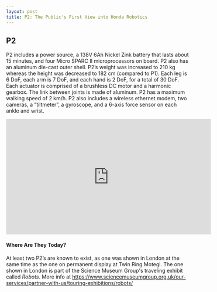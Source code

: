 ```yaml
---
layout: post
title: P2: The Public's First View into Honda Robotics 
---
```


## P2
  P2 includes a power source, a 138V 6Ah Nickel Zink battery that lasts about 15 minutes, and four Micro SPARC II microprocessors on board. P2 also has an aluminum die-cast outer shell. P2’s weight was increased to 210 kg whereas the height was decreased to 182 cm (compared to P1). Each leg is 6 DoF, each arm is 7 DoF, and each hand is 2 DoF, for a total of 30 DoF. Each actuator is comprised of a brushless DC motor and a harmonic gearbox. The link between joints is made of aluminum. P2 has a maximum walking speed of 2 km/h. P2 also includes a wireless ethernet modem, two cameras, a “tiltmeter”, a gyroscope, and a 6-axis force sensor on each ankle and wrist.

<iframe width="560" height="315" src="https://www.youtube.com/embed/FEXSqsW6rMM" title="YouTube video player" frameborder="0" allow="accelerometer; autoplay; clipboard-write; encrypted-media; gyroscope; picture-in-picture" allowfullscreen></iframe>

#### Where Are They Today?
  At least two P2’s are known to exist, as one was shown in London at the same time as the one on permanent display at Twin Ring Motegi. The one shown in London is part of the Science Museum Group's traveling exhibit called _Robots_. More info at <https://www.sciencemuseumgroup.org.uk/our-services/partner-with-us/touring-exhibitions/robots/>



